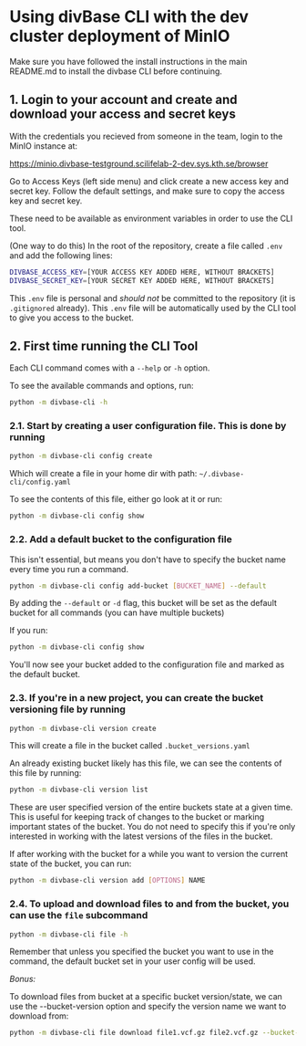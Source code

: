 
# Using divBase CLI with the dev cluster deployment of MinIO

Make sure you have followed the install instructions in the main README.md to install the divbase CLI before continuing.

## 1. Login to your account and create and download your access and secret keys

With the credentials you recieved from someone in the team, login to the MinIO instance at:

<https://minio.divbase-testground.scilifelab-2-dev.sys.kth.se/browser>

Go to Access Keys (left side menu) and click create a new access key and secret key. Follow the default settings, and make sure to copy the access key and secret key.

These need to be available as environment variables in order to use the CLI tool.

(One way to do this) In the root of the repository, create a file called `.env` and add the following lines:

```bash
DIVBASE_ACCESS_KEY=[YOUR ACCESS KEY ADDED HERE, WITHOUT BRACKETS]
DIVBASE_SECRET_KEY=[YOUR SECRET KEY ADDED HERE, WITHOUT BRACKETS]
```

This `.env` file is personal and *should not* be committed to the repository (it is `.gitignored` already). This `.env` file will be automatically used by the CLI tool to give you access to the bucket.

## 2. First time running the CLI Tool

Each CLI command comes with a `--help` or `-h` option.

To see the available commands and options, run:

```bash
python -m divbase-cli -h
```

### 2.1. Start by creating a user configuration file. This is done by running

```bash
python -m divbase-cli config create
```

Which will create a file in your home dir with path: `~/.divbase-cli/config.yaml`

To see the contents of this file, either go look at it or run:

```bash
python -m divbase-cli config show
```

### 2.2. Add a default bucket to the configuration file

This isn't essential, but means you don't have to specify the bucket name every time you run a command.

```bash
python -m divbase-cli config add-bucket [BUCKET_NAME] --default
```

By adding the `--default` or `-d` flag, this bucket will be set as the default bucket for all commands (you can have multiple buckets)

If you run:

```bash
python -m divbase-cli config show
```

You'll now see your bucket added to the configuration file and marked as the default bucket.

### 2.3. If you're in a new project, you can create the bucket versioning file by running

```bash
python -m divbase-cli version create
```

This will create a file in the bucket called `.bucket_versions.yaml`

An already existing bucket likely has this file, we can see the contents of this file by running:

```bash
python -m divbase-cli version list
```

These are user specified version of the entire buckets state at a given time. This is useful for keeping track of changes to the bucket or marking important states of the bucket. You do not need to specify this if you're only interested in working with the latest versions of the files in the bucket.

If after working with the bucket for a while you want to version the current state of the bucket, you can run:

```bash
python -m divbase-cli version add [OPTIONS] NAME
```

### 2.4. To upload and download files to and from the bucket, you can use the `file` subcommand

```bash
python -m divbase-cli file -h
```

Remember that unless you specified the bucket you want to use in the command, the default bucket set in your user config will be used.

*Bonus:*

To download files from bucket at a specific bucket version/state, we can use the --bucket-version option and specify the version name we want to download from:

```bash
python -m divbase-cli file download file1.vcf.gz file2.vcf.gz --bucket-version=v0.1.0
```
